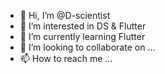 - 👋 Hi, I’m @D-scientist
- 👀 I’m interested in DS & Flutter
- 🌱 I’m currently learning Flutter
- 💞️ I’m looking to collaborate on ...
- 📫 How to reach me ...

<!---
D-scientist/D-scientist is a ✨ special ✨ repository because its `README.md` (this file) appears on your GitHub profile.
You can click the Preview link to take a look at your changes.
--->
